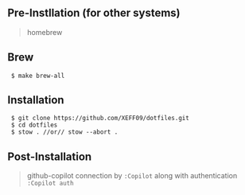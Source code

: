 ## Pre-Instllation (for other systems)

> homebrew

## Brew

```
 $ make brew-all
```

## Installation

```
 $ git clone https://github.com/XEFF09/dotfiles.git
 $ cd dotfiles
 $ stow . //or// stow --abort .
```

## Post-Installation

> github-copilot connection by `:Copilot` along with authentication `:Copilot auth`
